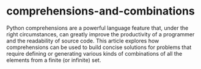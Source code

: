 # comprehensions-and-combinations
Python comprehensions are a powerful language feature that, under the right circumstances, can greatly improve the productivity of a programmer and the readability of source code. This article explores how comprehensions can be used to build concise solutions for problems that require defining or generating various kinds of combinations of all the elements from a finite (or infinite) set.

